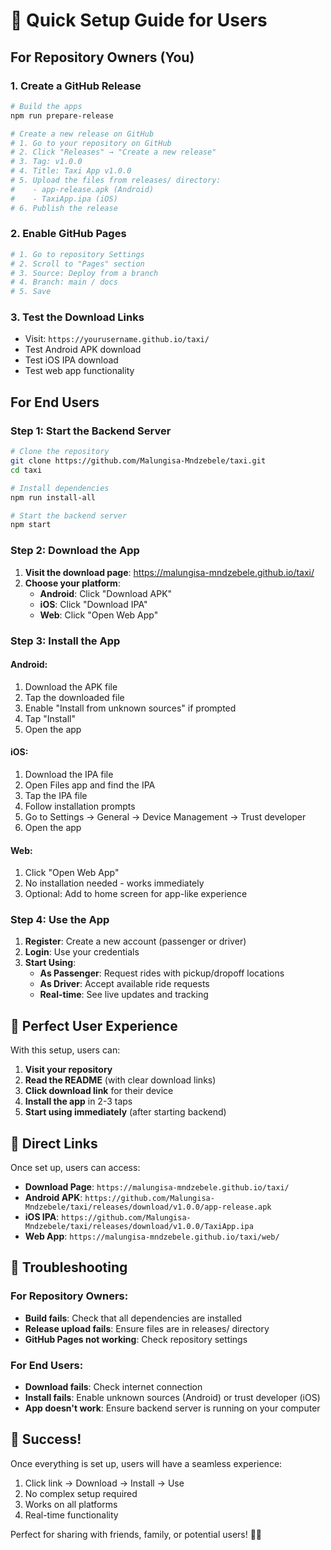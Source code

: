 # 🚀 Quick Setup Guide for Users

## For Repository Owners (You)

### 1. Create a GitHub Release
```bash
# Build the apps
npm run prepare-release

# Create a new release on GitHub
# 1. Go to your repository on GitHub
# 2. Click "Releases" → "Create a new release"
# 3. Tag: v1.0.0
# 4. Title: Taxi App v1.0.0
# 5. Upload the files from releases/ directory:
#    - app-release.apk (Android)
#    - TaxiApp.ipa (iOS)
# 6. Publish the release
```

### 2. Enable GitHub Pages
```bash
# 1. Go to repository Settings
# 2. Scroll to "Pages" section
# 3. Source: Deploy from a branch
# 4. Branch: main / docs
# 5. Save
```

### 3. Test the Download Links
- Visit: `https://yourusername.github.io/taxi/`
- Test Android APK download
- Test iOS IPA download
- Test web app functionality

## For End Users

### Step 1: Start the Backend Server
```bash
# Clone the repository
git clone https://github.com/Malungisa-Mndzebele/taxi.git
cd taxi

# Install dependencies
npm run install-all

# Start the backend server
npm start
```

### Step 2: Download the App
1. **Visit the download page**: https://malungisa-mndzebele.github.io/taxi/
2. **Choose your platform**:
   - **Android**: Click "Download APK"
   - **iOS**: Click "Download IPA"
   - **Web**: Click "Open Web App"

### Step 3: Install the App

#### Android:
1. Download the APK file
2. Tap the downloaded file
3. Enable "Install from unknown sources" if prompted
4. Tap "Install"
5. Open the app

#### iOS:
1. Download the IPA file
2. Open Files app and find the IPA
3. Tap the IPA file
4. Follow installation prompts
5. Go to Settings → General → Device Management → Trust developer
6. Open the app

#### Web:
1. Click "Open Web App"
2. No installation needed - works immediately
3. Optional: Add to home screen for app-like experience

### Step 4: Use the App
1. **Register**: Create a new account (passenger or driver)
2. **Login**: Use your credentials
3. **Start Using**:
   - **As Passenger**: Request rides with pickup/dropoff locations
   - **As Driver**: Accept available ride requests
   - **Real-time**: See live updates and tracking

## 🎯 Perfect User Experience

With this setup, users can:

1. **Visit your repository**
2. **Read the README** (with clear download links)
3. **Click download link** for their device
4. **Install the app** in 2-3 taps
5. **Start using immediately** (after starting backend)

## 📱 Direct Links

Once set up, users can access:

- **Download Page**: `https://malungisa-mndzebele.github.io/taxi/`
- **Android APK**: `https://github.com/Malungisa-Mndzebele/taxi/releases/download/v1.0.0/app-release.apk`
- **iOS IPA**: `https://github.com/Malungisa-Mndzebele/taxi/releases/download/v1.0.0/TaxiApp.ipa`
- **Web App**: `https://malungisa-mndzebele.github.io/taxi/web/`

## 🔧 Troubleshooting

### For Repository Owners:
- **Build fails**: Check that all dependencies are installed
- **Release upload fails**: Ensure files are in releases/ directory
- **GitHub Pages not working**: Check repository settings

### For End Users:
- **Download fails**: Check internet connection
- **Install fails**: Enable unknown sources (Android) or trust developer (iOS)
- **App doesn't work**: Ensure backend server is running on your computer

## 🎉 Success!

Once everything is set up, users will have a seamless experience:
1. Click link → Download → Install → Use
2. No complex setup required
3. Works on all platforms
4. Real-time functionality

Perfect for sharing with friends, family, or potential users! 🚗✨
